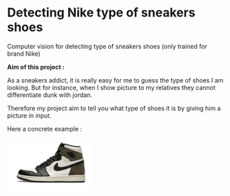 # Detecting Nike type of sneakers shoes

Computer vision for detecting type of sneakers shoes (only trained for brand Nike)




**Aim of this project :**

As a sneakers addict, it is really easy for me to guess the type of shoes I am looking.
But for instance, when I show picture to my relatives they cannot differentiate dunk with jordan.
  
Therefore my project aim to tell you what type of shoes it is by giving him  a picture in input.

Here a concrete example :  


<img src="https://github.com/axelooc59/Detecting-type-of-sneakers-shoes/blob/main/mocha.png" alt="drawing" width="200"/>







